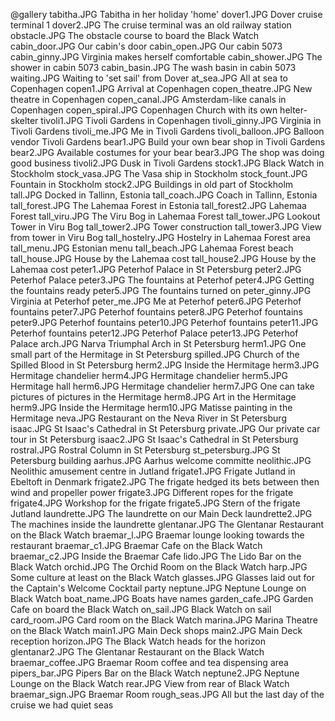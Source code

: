@gallery
tabitha.JPG		Tabitha in her holiday 'home'
dover1.JPG		Dover cruise terminal 1
dover2.JPG		The cruise terminal was an old railway station
obstacle.JPG		The obstacle course to board the Black Watch
cabin_door.JPG		Our cabin's door
cabin_open.JPG		Our cabin 5073
cabin_ginny.JPG		Virginia makes herself comfortable
cabin_shower.JPG		The shower in cabin 5073
cabin_basin.JPG		The wash basin in cabin 5073
waiting.JPG		Waiting to 'set sail' from Dover
at_sea.JPG		All at sea to Copenhagen
copen1.JPG		Arrival at Copenhagen
copen_theatre.JPG		New theatre in Copenhagen
copen_canal.JPG		Amsterdam-like canals in Copenhagen
copen_spiral.JPG		Copenhagen Church with its own helter-skelter
tivoli1.JPG		Tivoli Gardens in Copenhagen
tivoli_ginny.JPG		Virginia in Tivoli Gardens
tivoli_me.JPG		Me in Tivoli Gardens
tivoli_balloon.JPG		Balloon vendor Tivoli Gardens
bear1.JPG		Build your own bear shop in Tivoli Gardens
bear2.JPG		Available costumes for your bear
bear3.JPG		The shop was doing good business
tivoli2.JPG		Dusk in Tivoli Gardens
stock1.JPG		Black Watch in Stockholm
stock_vasa.JPG		The Vasa ship in Stockholm
stock_fount.JPG		Fountain in Stockholm
stock2.JPG		Buildings in old part of Stockholm
tall.JPG		Docked in Tallinn, Estonia
tall_coach.JPG		Coach in Tallinn, Estonia
tall_forest.JPG		The Lahemaa Forest in Estonia
tall_forest2.JPG		Lahemaa Forest
tall_viru.JPG		The Viru Bog in Lahemaa Forest
tall_tower.JPG		Lookout Tower in Viru Bog
tall_tower2.JPG		Tower construction
tall_tower3.JPG		View from tower in Viru Bog
tall_hostelry.JPG		Hostelry in Lahemaa Forest area
tall_menu.JPG		Estonian menu
tall_beach.JPG		Lahemaa Forest beach
tall_house.JPG		House by the Lahemaa cost
tall_house2.JPG		House by the Lahemaa cost
peter1.JPG		Peterhof Palace in St Petersburg
peter2.JPG		Peterhof Palace
peter3.JPG		The fountains at Peterhof
peter4.JPG		Getting the fountains ready
peter5.JPG		The fountains turned on
peter_ginny.JPG		Virginia at Peterhof
peter_me.JPG		Me at Peterhof
peter6.JPG		Peterhof fountains
peter7.JPG		Peterhof fountains
peter8.JPG		Peterhof fountains
peter9.JPG		Peterhof fountains
peter10.JPG		Peterhof fountains
peter11.JPG		Peterhof fountains
peter12.JPG		Peterhof Palace
peter13.JPG		Peterhof Palace
arch.JPG		Narva Triumphal Arch in St Petersburg
herm1.JPG		One small part of the Hermitage in St Petersburg
spilled.JPG		Church of the Spilled Blood in St Petersburg
herm2.JPG		Inside the Hermitage
herm3.JPG		Hermitage chandelier
herm4.JPG		Hermitage chandelier
herm5.JPG		Hermitage hall
herm6.JPG		Hermitage chandelier
herm7.JPG		One can take pictures of pictures in the Hermitage
herm8.JPG		Art in the Hermitage
herm9.JPG		Inside the Hermitage
herm10.JPG		Matisse painting in the Hermitage
neva.JPG		Restaurant on the Neva River in St Petersburg
isaac.JPG		St Isaac's Cathedral in St Petersburg
private.JPG		Our private car tour in St Petersburg
isaac2.JPG		St Isaac's Cathedral in St Petersburg
rostral.JPG		Rostral Column in St Petersburg
st_petersburg.JPG		St Petersburg building
aarhus.JPG		Aarhus welcome committe
neolithic.JPG		Neolithic amusement centre in Jutland
frigate1.JPG		Frigate Jutland in Ebeltoft in Denmark
frigate2.JPG		The frigate hedged its bets between then wind and propeller power
frigate3.JPG		Different ropes for the frigate
frigate4.JPG		Workshop for the frigate
frigate5.JPG		Stern of the frigate Jutland
laundrette.JPG		The laundrette on our Main Deck
laundrette2.JPG		The machines inside the laundrette
glentanar.JPG		The Glentanar Restaurant on the Black Watch
braemar_l.JPG		Braemar lounge looking towards the restaurant
braemar_c1.JPG		Braemar Cafe on the Black Watch
braemar_c2.JPG		Inside the Braemar Cafe
lido.JPG		The Lido Bar on the Black Watch
orchid.JPG		The Orchid Room on the Black Watch
harp.JPG		Some culture at least on the Black Watch
glasses.JPG		Glasses laid out for the Captain's Welcome Cocktail party
neptune.JPG		Neptune Lounge on Black Watch
boat_name.JPG		Boats have names
garden_cafe.JPG		Garden Cafe on board the Black Watch
on_sail.JPG		Black Watch on sail
card_room.JPG		Card room on the Black Watch
marina.JPG		Marina Theatre on the Black Watch
main1.JPG		Main Deck shops
main2.JPG		Main Deck reception
horizon.JPG		The Black Watch heads for the horizon
glentanar2.JPG		The Glentanar Restaurant on the Black Watch
braemar_coffee.JPG		Braemar Room coffee and tea dispensing area
pipers_bar.JPG		Pipers Bar on the Black Watch
neptune2.JPG		Neptune Lounge on the Black Watch
rear.JPG		View from rear of Black Watch
braemar_sign.JPG		Braemar Room
rough_seas.JPG		All but the last day of the cruise we had quiet seas
